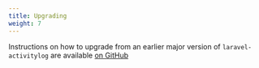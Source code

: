 ```yaml
---
title: Upgrading
weight: 7
---
```


Instructions on how to upgrade from an earlier major version of `laravel-activitylog` are available [on GitHub](https://github.com/votong/laravel-activitylog/blob/master/UPGRADING.md)
